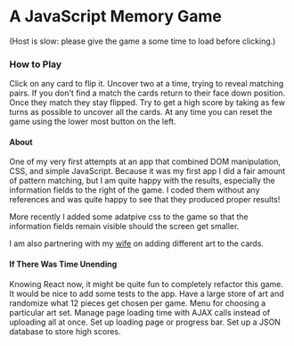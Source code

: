 # A JavaScript Memory Game
(Host is slow: please give the game a some time to load before clicking.)

### How to Play
Click on any card to flip it. Uncover two at a time, trying to reveal matching pairs. If you don't
find a match the cards return to their face down position. Once they match they stay flipped. Try
to get a high score by taking as few turns as possible to uncover all the cards. At any time you
can reset the game using the lower most button on the left.

#### About
One of my very first attempts at an app that combined DOM manipulation, CSS, and simple JavaScript.
Because it was my first app I did a fair amount of pattern matching, but I am quite happy with the results, especially the information fields to the right of the
game. I coded them without any references and was quite happy to see that they produced proper results!

More recently I added some adatpive css to the game so that the information fields remain visible should the screen get smaller.

I am also partnering with my [wife] on adding different art to the cards.

#### If There Was Time Unending
Knowing React now, it might be quite fun to completely refactor this game.
It would be nice to add some tests to the app.
Have a large store of art and randomize what 12 pieces get chosen per game.
Menu for choosing a particular art set.
Manage page loading time with AJAX calls instead of uploading all at once.
Set up loading page or progress bar.
Set up a JSON database to store high scores.

[wife]: https://www.jkungdreyfus.com/

